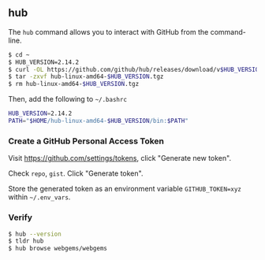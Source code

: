 ## hub

The `hub` command allows you to interact with GitHub from the command-line.

```bash
$ cd ~
$ HUB_VERSION=2.14.2
$ curl -OL https://github.com/github/hub/releases/download/v$HUB_VERSION/hub-linux-amd64-$HUB_VERSION.tgz
$ tar -zxvf hub-linux-amd64-$HUB_VERSION.tgz
$ rm hub-linux-amd64-$HUB_VERSION.tgz
```

Then, add the following to `~/.bashrc`

```bash
HUB_VERSION=2.14.2
PATH="$HOME/hub-linux-amd64-$HUB_VERSION/bin:$PATH"
```

### Create a GitHub Personal Access Token

Visit https://github.com/settings/tokens, click "Generate new token".

Check `repo`, `gist`. Click "Generate token".

Store the generated token as an environment variable `GITHUB_TOKEN=xyz` within
`~/.env_vars`.

### Verify

```bash
$ hub --version
$ tldr hub
$ hub browse webgems/webgems
```
